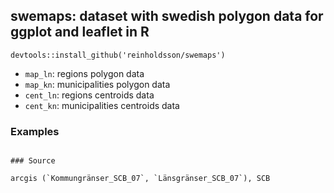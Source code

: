 ## swemaps: dataset with swedish polygon data for ggplot and leaflet in R

    devtools::install_github('reinholdsson/swemaps')

- `map_ln`: regions polygon data
- `map_kn`: municipalities polygon data
- `cent_ln`: regions centroids data
- `cent_kn`: municipalities centroids data

### Examples

```{r}

### Source

arcgis (`Kommungränser_SCB_07`, `Länsgränser_SCB_07`), SCB
